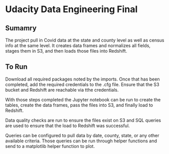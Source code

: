 # Udacity Data Engineering Final

## Sumamry
The project pull in Covid data at the state and county level as well as census info at the same level. It creates data frames and normalizes all fields, stages them in S3, and then loads those files into Redshift.

## To Run
Download all required packages noted by the imports. Once that has been completed, add the required credentials to the .cfg file. Ensure that the S3 bucket and Redshift are reachable via tthe credentials.

With those steps completed the Jupyter notebook can be run to create the tables, create the data frames, pass the files into S3, and finally load to Redshift.

Data quality checks are run to ensure the files exist on S3 and SQL queries are used to ensure that the load to Redshift was successful.

Queries can be configured to pull data by date, county, state, or any other available criteria. Those queries can be run through helper functions and send to a matplotlib helper function to plot.

